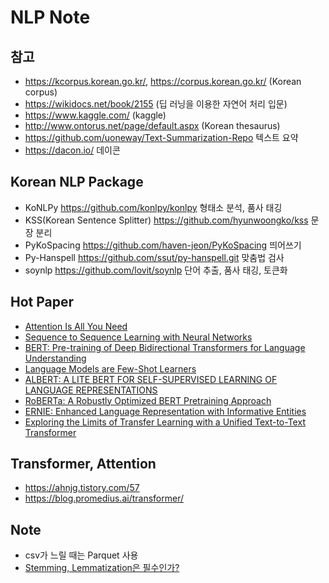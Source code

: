 # NLP Note

## 참고 
- https://kcorpus.korean.go.kr/, https://corpus.korean.go.kr/ (Korean corpus)
- https://wikidocs.net/book/2155 (딥 러닝을 이용한 자연어 처리 입문)
- https://www.kaggle.com/ (kaggle)
- http://www.ontorus.net/page/default.aspx (Korean thesaurus)
- https://github.com/uoneway/Text-Summarization-Repo 텍스트 요약
- https://dacon.io/ 데이콘

## Korean NLP Package
- KoNLPy https://github.com/konlpy/konlpy 형태소 분석, 품사 태깅
- KSS(Korean Sentence Splitter) https://github.com/hyunwoongko/kss 문장 분리
- PyKoSpacing https://github.com/haven-jeon/PyKoSpacing 띄어쓰기
- Py-Hanspell https://github.com/ssut/py-hanspell.git 맞춤법 검사
- soynlp https://github.com/lovit/soynlp 단어 추출, 품사 태깅, 토큰화

## Hot Paper
- [Attention Is All You Need](https://papers.nips.cc/paper/7181-attention-is-all-you-need.pdf)
- [Sequence to Sequence Learning with Neural Networks](https://arxiv.org/pdf/1409.3215.pdf)
- [BERT: Pre-training of Deep Bidirectional Transformers for Language Understanding](https://arxiv.org/pdf/1810.04805.pdf)
- [Language Models are Few-Shot Learners](https://arxiv.org/pdf/2005.14165.pdf)
- [ALBERT: A LITE BERT FOR SELF-SUPERVISED LEARNING OF LANGUAGE REPRESENTATIONS](https://arxiv.org/pdf/1909.11942.pdf)
- [RoBERTa: A Robustly Optimized BERT Pretraining Approach](https://arxiv.org/pdf/1907.11692.pdf)
- [ERNIE: Enhanced Language Representation with Informative Entities](https://aclanthology.org/P19-1139.pdf)
- [Exploring the Limits of Transfer Learning with a Unified Text-to-Text Transformer](https://arxiv.org/pdf/1910.10683.pdf)

## Transformer, Attention
- https://ahnjg.tistory.com/57
- https://blog.promedius.ai/transformer/

## Note
- csv가 느릴 때는 Parquet 사용
- [Stemming, Lemmatization은 필수인가?](https://inhyeokyoo.github.io/nlp/korean-preprocessing/#lemmatization-stemming)
